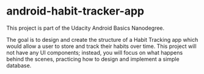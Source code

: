 # android-habit-tracker-app

This project is part of the Udacity Android Basics Nanodegree.

The goal is to design and create the structure of a Habit Tracking app which would allow a user to store and track their habits over time. This project will not have any UI components; instead, you will focus on what happens behind the scenes, practicing how to design and implement a simple database.

